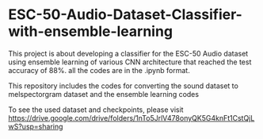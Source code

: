 # ESC-50-Audio-Dataset-Classifier-with-ensemble-learning
This project is about developing a classifier for the ESC-50 Audio dataset using ensemble learning of various CNN architecture that reached the test accuracy of 88%. all the codes are in the .ipynb format.

This repository includes the codes for converting the sound dataset to melspectorgram dataset and the ensemble learning codes

To see the used dataset and checkpoints, please visit https://drive.google.com/drive/folders/1nTo5JrlV478onyQK5G4knFt1CstQjLwS?usp=sharing
